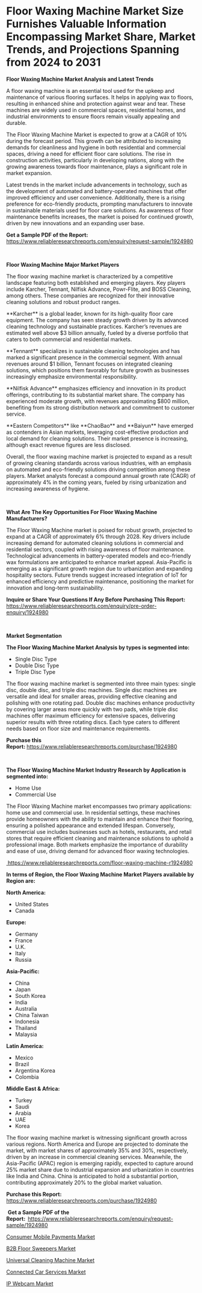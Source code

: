 <p><h1>Floor Waxing Machine Market Size Furnishes Valuable Information Encompassing Market Share, Market Trends, and Projections Spanning from 2024 to 2031</h1></p><p><strong>Floor Waxing Machine Market Analysis and Latest Trends</strong></p>
<p><p>A floor waxing machine is an essential tool used for the upkeep and maintenance of various flooring surfaces. It helps in applying wax to floors, resulting in enhanced shine and protection against wear and tear. These machines are widely used in commercial spaces, residential homes, and industrial environments to ensure floors remain visually appealing and durable.</p><p>The Floor Waxing Machine Market is expected to grow at a CAGR of 10% during the forecast period. This growth can be attributed to increasing demands for cleanliness and hygiene in both residential and commercial spaces, driving a need for efficient floor care solutions. The rise in construction activities, particularly in developing nations, along with the growing awareness towards floor maintenance, plays a significant role in market expansion.</p><p>Latest trends in the market include advancements in technology, such as the development of automated and battery-operated machines that offer improved efficiency and user convenience. Additionally, there is a rising preference for eco-friendly products, prompting manufacturers to innovate in sustainable materials used for floor care solutions. As awareness of floor maintenance benefits increases, the market is poised for continued growth, driven by new innovations and an expanding user base.</p></p>
<p><strong>Get a Sample PDF of the Report:&nbsp;</strong> <a href="https://www.reliableresearchreports.com/enquiry/request-sample/1924980?utm_campaign=28&utm_medium=2&utm_source=Github&utm_content=ia&utm_term=24102024&utm_id=floor-waxing-machine">https://www.reliableresearchreports.com/enquiry/request-sample/1924980</a></p>
<p>&nbsp;</p>
<p><strong>Floor Waxing Machine Major Market Players</strong></p>
<p><p>The floor waxing machine market is characterized by a competitive landscape featuring both established and emerging players. Key players include Karcher, Tennant, Nilfisk Advance, Powr-Flite, and BOSS Cleaning, among others. These companies are recognized for their innovative cleaning solutions and robust product ranges.</p><p>**Karcher** is a global leader, known for its high-quality floor care equipment. The company has seen steady growth driven by its advanced cleaning technology and sustainable practices. Karcher’s revenues are estimated well above $3 billion annually, fueled by a diverse portfolio that caters to both commercial and residential markets.</p><p>**Tennant** specializes in sustainable cleaning technologies and has marked a significant presence in the commercial segment. With annual revenues around $1 billion, Tennant focuses on integrated cleaning solutions, which positions them favorably for future growth as businesses increasingly emphasize environmental responsibility.</p><p>**Nilfisk Advance** emphasizes efficiency and innovation in its product offerings, contributing to its substantial market share. The company has experienced moderate growth, with revenues approximating $800 million, benefiting from its strong distribution network and commitment to customer service.</p><p>**Eastern Competitors** like **ChaoBao** and **Baiyun** have emerged as contenders in Asian markets, leveraging cost-effective production and local demand for cleaning solutions. Their market presence is increasing, although exact revenue figures are less disclosed.</p><p>Overall, the floor waxing machine market is projected to expand as a result of growing cleaning standards across various industries, with an emphasis on automated and eco-friendly solutions driving competition among these players. Market analysts forecast a compound annual growth rate (CAGR) of approximately 4% in the coming years, fueled by rising urbanization and increasing awareness of hygiene.</p></p>
<p>&nbsp;</p>
<p><strong>What Are The Key Opportunities For Floor Waxing Machine Manufacturers?</strong></p>
<p><p>The Floor Waxing Machine market is poised for robust growth, projected to expand at a CAGR of approximately 6% through 2028. Key drivers include increasing demand for automated cleaning solutions in commercial and residential sectors, coupled with rising awareness of floor maintenance. Technological advancements in battery-operated models and eco-friendly wax formulations are anticipated to enhance market appeal. Asia-Pacific is emerging as a significant growth region due to urbanization and expanding hospitality sectors. Future trends suggest increased integration of IoT for enhanced efficiency and predictive maintenance, positioning the market for innovation and long-term sustainability.</p></p>
<p><strong>Inquire or Share Your Questions If Any Before Purchasing This Report:</strong> <a href="https://www.reliableresearchreports.com/enquiry/pre-order-enquiry/1924980?utm_campaign=28&utm_medium=2&utm_source=Github&utm_content=ia&utm_term=24102024&utm_id=floor-waxing-machine">https://www.reliableresearchreports.com/enquiry/pre-order-enquiry/1924980</a></p>
<p>&nbsp;</p>
<p><strong>Market Segmentation</strong></p>
<p><strong>The Floor Waxing Machine Market Analysis by types is segmented into:</strong></p>
<p><ul><li>Single Disc Type</li><li>Double Disc Type</li><li>Triple Disc Type</li></ul></p>
<p><p>The floor waxing machine market is segmented into three main types: single disc, double disc, and triple disc machines. Single disc machines are versatile and ideal for smaller areas, providing effective cleaning and polishing with one rotating pad. Double disc machines enhance productivity by covering larger areas more quickly with two pads, while triple disc machines offer maximum efficiency for extensive spaces, delivering superior results with three rotating discs. Each type caters to different needs based on floor size and maintenance requirements.</p></p>
<p><strong>Purchase this Report:&nbsp;</strong><a href="https://www.reliableresearchreports.com/purchase/1924980?utm_campaign=28&utm_medium=2&utm_source=Github&utm_content=ia&utm_term=24102024&utm_id=floor-waxing-machine">https://www.reliableresearchreports.com/purchase/1924980</a></p>
<p>&nbsp;</p>
<p><strong>The Floor Waxing Machine Market Industry Research by Application is segmented into:</strong></p>
<p><ul><li>Home Use</li><li>Commercial Use</li></ul></p>
<p><p>The Floor Waxing Machine market encompasses two primary applications: home use and commercial use. In residential settings, these machines provide homeowners with the ability to maintain and enhance their flooring, ensuring a polished appearance and extended lifespan. Conversely, commercial use includes businesses such as hotels, restaurants, and retail stores that require efficient cleaning and maintenance solutions to uphold a professional image. Both markets emphasize the importance of durability and ease of use, driving demand for advanced floor waxing technologies.</p></p>
<p><a href="https://www.reliableresearchreports.com/floor-waxing-machine-r1924980?utm_campaign=28&utm_medium=2&utm_source=Github&utm_content=ia&utm_term=24102024&utm_id=floor-waxing-machine">&nbsp;https://www.reliableresearchreports.com/floor-waxing-machine-r1924980</a></p>
<p><strong>In terms of Region, the Floor Waxing Machine Market Players available by Region are:</strong></p>
<p>
    <p> <strong> North America: </strong>
        <ul>
            <li>United States</li>
            <li>Canada</li>
        </ul>
        </p> 
    <p> <strong> Europe: </strong>
        <ul>
            <li>Germany</li>
            <li>France</li>
            <li>U.K.</li>
            <li>Italy</li>
            <li>Russia</li>
        </ul>
        </p> 
    <p> <strong> Asia-Pacific: </strong>
        <ul>
            <li>China</li>
            <li>Japan</li>
            <li>South Korea</li>
            <li>India</li>
            <li>Australia</li>
            <li>China Taiwan</li>
            <li>Indonesia</li>
            <li>Thailand</li>
            <li>Malaysia</li>
        </ul>
        </p> 
    <p> <strong> Latin America: </strong>
        <ul>
            <li>Mexico</li>
            <li>Brazil</li>
            <li>Argentina Korea</li>
            <li>Colombia</li>
        </ul>
        </p> 
    <p> <strong> Middle East & Africa: </strong>
        <ul>
            <li>Turkey</li>
            <li>Saudi</li>
            <li>Arabia</li>
            <li>UAE</li>
            <li>Korea</li>
        </ul>
    </p>
    </p>
<p><p>The floor waxing machine market is witnessing significant growth across various regions. North America and Europe are projected to dominate the market, with market shares of approximately 35% and 30%, respectively, driven by an increase in commercial cleaning services. Meanwhile, the Asia-Pacific (APAC) region is emerging rapidly, expected to capture around 25% market share due to industrial expansion and urbanization in countries like India and China. China is anticipated to hold a substantial portion, contributing approximately 20% to the global market valuation.</p></p>
<p><strong>Purchase this Report: </strong><a href="https://www.reliableresearchreports.com/purchase/1924980?utm_campaign=28&utm_medium=2&utm_source=Github&utm_content=ia&utm_term=24102024&utm_id=floor-waxing-machine">https://www.reliableresearchreports.com/purchase/1924980</a></p>
<p>&nbsp;<strong>Get a Sample PDF of the Report:&nbsp;&nbsp;</strong><a href="https://www.reliableresearchreports.com/enquiry/request-sample/1924980?utm_campaign=28&utm_medium=2&utm_source=Github&utm_content=ia&utm_term=24102024&utm_id=floor-waxing-machine">https://www.reliableresearchreports.com/enquiry/request-sample/1924980</a></p>
<p><strong></strong></p>
<p><p><a href="https://www.linkedin.com/pulse/consumer-mobile-payments-market-strategic-insights-product-evolution-emzdf?utm_campaign=28&utm_medium=2&utm_source=Github&utm_content=ia&utm_term=24102024&utm_id=floor-waxing-machine">Consumer Mobile Payments Market</a></p><p><a href="https://github.com/LoretaDushku585/Market-Research-Report-List-1/blob/main/b2b-floor-sweepers-market.md?utm_campaign=28&utm_medium=2&utm_source=Github&utm_content=ia&utm_term=24102024&utm_id=floor-waxing-machine">B2B Floor Sweepers Market</a></p><p><a href="https://github.com/OrlandoHBarks/Market-Research-Report-List-1/blob/main/universal-cleaning-machine-market.md?utm_campaign=28&utm_medium=2&utm_source=Github&utm_content=ia&utm_term=24102024&utm_id=floor-waxing-machine">Universal Cleaning Machine Market</a></p><p><a href="https://www.linkedin.com/pulse/connected-car-services-market-trends-strategic-insights-st9sf?utm_campaign=28&utm_medium=2&utm_source=Github&utm_content=ia&utm_term=24102024&utm_id=floor-waxing-machine">Connected Car Services Market</a></p><p><a href="https://issuu.com/reportprime-2/docs/ip-webcam-market-size-2030.pptx_f593ad0fe728d7?utm_campaign=28&utm_medium=2&utm_source=Github&utm_content=ia&utm_term=24102024&utm_id=floor-waxing-machine">IP Webcam Market</a></p></p>